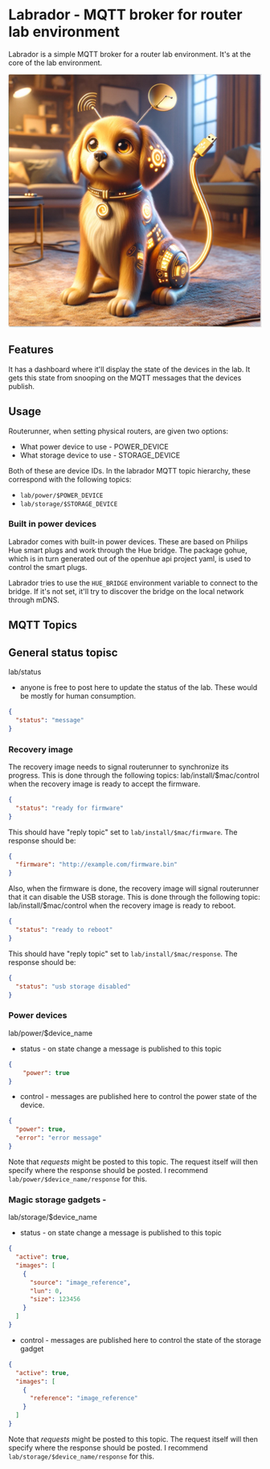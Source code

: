 # Labrador - MQTT broker for router lab environment

Labrador is a simple MQTT broker for a router lab environment. It's at the core of the lab environment. 

![Labrador](labrador.webp)

## Features

It has a dashboard where it'll display the state of the devices in the lab. It gets this state from
snooping on the MQTT messages that the devices publish.

## Usage

Routerunner, when setting physical routers, are given two options:
 - What power device to use - POWER_DEVICE
 - What storage device to use - STORAGE_DEVICE

Both of these are device IDs. In the labrador MQTT topic hierarchy, these correspond with the following topics:
 - `lab/power/$POWER_DEVICE`
 - `lab/storage/$STORAGE_DEVICE`

### Built in power devices

Labrador comes with built-in power devices. These are based on Philips Hue smart plugs and work through the Hue bridge.
The package gohue, which is in turn generated out of the openhue api project yaml, is used to control the smart plugs.

Labrador tries to use the `HUE_BRIDGE` environment variable to connect to the bridge. If it's not set, it'll try to 
discover the bridge on the local network through mDNS.



## MQTT Topics

## General status topisc

lab/status
- anyone is free to post here to update the status of the lab. These would be mostly for human consumption.
```json
{
  "status": "message"
}
```

### Recovery image

The recovery image needs to signal routerunner to synchronize its progress. This is done through the following topics:
lab/install/$mac/control when the recovery image is ready to accept the firmware.
```json
{
  "status": "ready for firmware"
}
```
This should have "reply topic" set to `lab/install/$mac/firmware`. The response should be:
```json
{
  "firmware": "http://example.com/firmware.bin"
}
```

Also, when the firmware is done, the recovery image will signal routerunner that it can disable the USB storage. This 
is done through the following topic:
lab/install/$mac/control when the recovery image is ready to reboot.
```json
{
  "status": "ready to reboot"
}
```
This should have "reply topic" set to `lab/install/$mac/response`. The response should be:
```json
{
  "status": "usb storage disabled"
}
```



### Power devices

lab/power/$device_name
- status - on state change a message is published to this topic
```json
{
    "power": true
}
```
- control - messages are published here to control the power state of the device. 
```json
{
  "power": true,
  "error": "error message"
}
```
Note that *requests* might be posted to this topic. The request itself will then specify where the
response should be posted. I recommend `lab/power/$device_name/response` for this.

### Magic storage gadgets - 
lab/storage/$device_name
- status - on state change a message is published to this topic
```json
{
  "active": true,
  "images": [
    {
      "source": "image_reference",
      "lun": 0,
      "size": 123456
    }
  ]
}

```
- control - messages are published here to control the state of the storage gadget
```json
{
  "active": true,
  "images": [
    {
      "reference": "image_reference"
    }
  ]
}
```
Note that *requests* might be posted to this topic. The request itself will then specify where the
response should be posted. I recommend `lab/storage/$device_name/response` for this.


